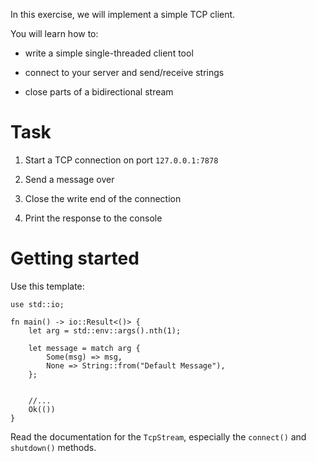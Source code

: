 In this exercise, we will implement a simple TCP client.

You will learn how to:

-   write a simple single-threaded client tool

-   connect to your server and send/receive strings

-   close parts of a bidirectional stream

Task
====

1.  Start a TCP connection on port `127.0.0.1:7878`

2.  Send a message over

3.  Close the write end of the connection

4.  Print the response to the console

Getting started
===============

Use this template:

    use std::io;

    fn main() -> io::Result<()> {
        let arg = std::env::args().nth(1);

        let message = match arg {
            Some(msg) => msg,
            None => String::from("Default Message"),
        };


        //...
        Ok(())
    }

Read the documentation for the `TcpStream`, especially the `connect()`
and `shutdown()` methods.
